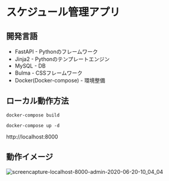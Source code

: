 # スケジュール管理アプリ

## 開発言語

* FastAPI - Pythonのフレームワーク
* Jinja2 - Pythonのテンプレートエンジン
* MySQL - DB
* Bulma - CSSフレームワーク
* Docker(Docker-compose) - 環境整備

## ローカル動作方法

```
docker-compose build
```

```
docker-compose up -d
```

http://localhost:8000

## 動作イメージ
![screencapture-localhost-8000-admin-2020-06-20-10_04_04](https://user-images.githubusercontent.com/51960141/85187809-780f3300-b2dd-11ea-8457-64db00ddaf7a.png)
